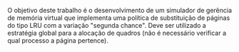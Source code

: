 O objetivo deste trabalho é o desenvolvimento de um simulador de gerência de memória virtual que implementa
uma política de substituição de páginas do tipo LRU com a variação "segunda chance". Deve ser utilizado a
estratégia global para a alocação de quadros (não é necessário verificar a qual processo a página pertence).